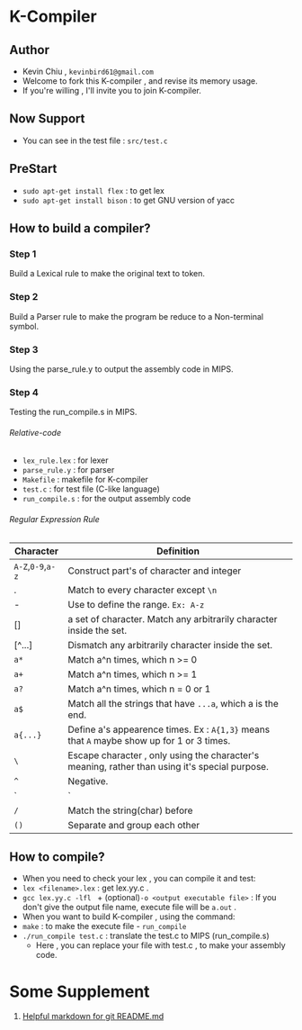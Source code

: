 # K-Compiler
## Author
 - Kevin Chiu , `kevinbird61@gmail.com`
  - Welcome to fork this K-compiler , and revise its memory usage.
  - If you're willing , I'll invite you to join K-compiler.

## Now Support 
 - You can see in the test file : `src/test.c`

## PreStart
 - `sudo apt-get install flex` : to get lex
 - `sudo apt-get install bison` : to get GNU version of yacc

## How to build a compiler?
### Step 1
Build a Lexical rule to make the original text to token.
### Step 2
Build a Parser rule to make the program be reduce to a Non-terminal symbol.
### Step 3 
Using the parse_rule.y to output the assembly code in MIPS.
### Step 4 
Testing the run_compile.s in MIPS.

###### Relative-code
 - `lex_rule.lex` : for lexer
 - `parse_rule.y` : for parser
 - `Makefile` : makefile for K-compiler
 - `test.c` : for test file (C-like language)
 - `run_compile.s` : for the output assembly code

###### Regular Expression Rule
| Character | Definition |
| ---	|	--- |
| `A-Z`,`0-9`,`a-z` | Construct part's of character and integer |
| . | Match to every character except `\n` |
| - | Use to define the range. `Ex: A-z` |
| [] | a set of character. Match any arbitrarily character inside the set. |
| [^...] |  Dismatch any arbitrarily character inside the set. |
| `a*` | Match a^n times, which n >= 0 |
| `a+` | Match a^n times, which n >= 1 |
| `a?` | Match a^n times, which n = 0 or 1 |
| `a$` | Match all the strings that have `...a`, which a is the end. |
| `a{...}` | Define a's appearence times. Ex : `A{1,3}` means that `A` maybe show up for 1 or 3 times. |
| `\` |  Escape character , only using the character's meaning, rather than using it's special purpose. |
| `^` | Negative.|
| `|` | Represent *or* |
| `/` | Match the string(char) before |
| `()` | Separate and group each other |

## How to compile?
 - When you need to check your lex , you can compile it and test:
  - `lex <filename>.lex` : get lex.yy.c .
  - `gcc lex.yy.c -lfl ` + (optional)`-o <output executable file>` : If you don't give the output file name, execute file will be `a.out` .
 - When you want to build K-compiler , using the command:
  - `make` : to make the execute file - `run_compile`
  - `./run_compile test.c` : translate the test.c to MIPS (run_compile.s)
    - Here , you can replace your file with test.c , to make your assembly code.

# Some Supplement
1. [Helpful markdown for git README.md](https://github.com/adam-p/markdown-here/wiki/Markdown-Cheatsheet)
